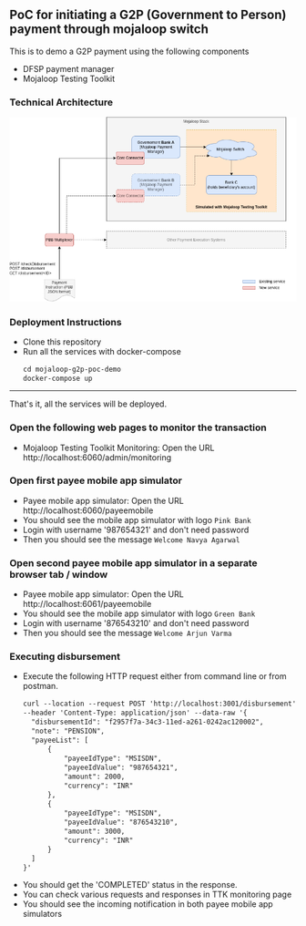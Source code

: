 ## PoC for initiating a G2P (Government to Person) payment through mojaloop switch

This is to demo a G2P payment using the following components
- DFSP payment manager
- Mojaloop Testing Toolkit

### Technical Architecture
![Technical Architecture Diagram](assets/images/mojaloop-g2p-poc.drawio.png)

### Deployment Instructions

- Clone this repository
- Run all the services with docker-compose
  ```
  cd mojaloop-g2p-poc-demo
  docker-compose up
  ```
---
That's it, all the services will be deployed.

### Open the following web pages to monitor the transaction
- Mojaloop Testing Toolkit Monitoring: Open the URL http://localhost:6060/admin/monitoring

### Open first payee mobile app simulator
- Payee mobile app simulator: Open the URL http://localhost:6060/payeemobile
- You should see the mobile app simulator with logo `Pink Bank`
- Login with username '987654321' and don't need password
- Then you should see the message `Welcome Navya Agarwal`

### Open second payee mobile app simulator in a separate browser tab / window
- Payee mobile app simulator: Open the URL http://localhost:6061/payeemobile
- You should see the mobile app simulator with logo `Green Bank`
- Login with username '876543210' and don't need password
- Then you should see the message `Welcome Arjun Varma`

### Executing disbursement
- Execute the following HTTP request either from command line or from postman.
  ```
  curl --location --request POST 'http://localhost:3001/disbursement' --header 'Content-Type: application/json' --data-raw '{
    "disbursementId": "f2957f7a-34c3-11ed-a261-0242ac120002",
    "note": "PENSION",
    "payeeList": [
        {
            "payeeIdType": "MSISDN",
            "payeeIdValue": "987654321",
            "amount": 2000,
            "currency": "INR"
        },
        {
            "payeeIdType": "MSISDN",
            "payeeIdValue": "876543210",
            "amount": 3000,
            "currency": "INR"
        }
    ]
  }'
  ```
- You should get the 'COMPLETED' status in the response.
- You can check various requests and responses in TTK monitoring page
- You should see the incoming notification in both payee mobile app simulators
